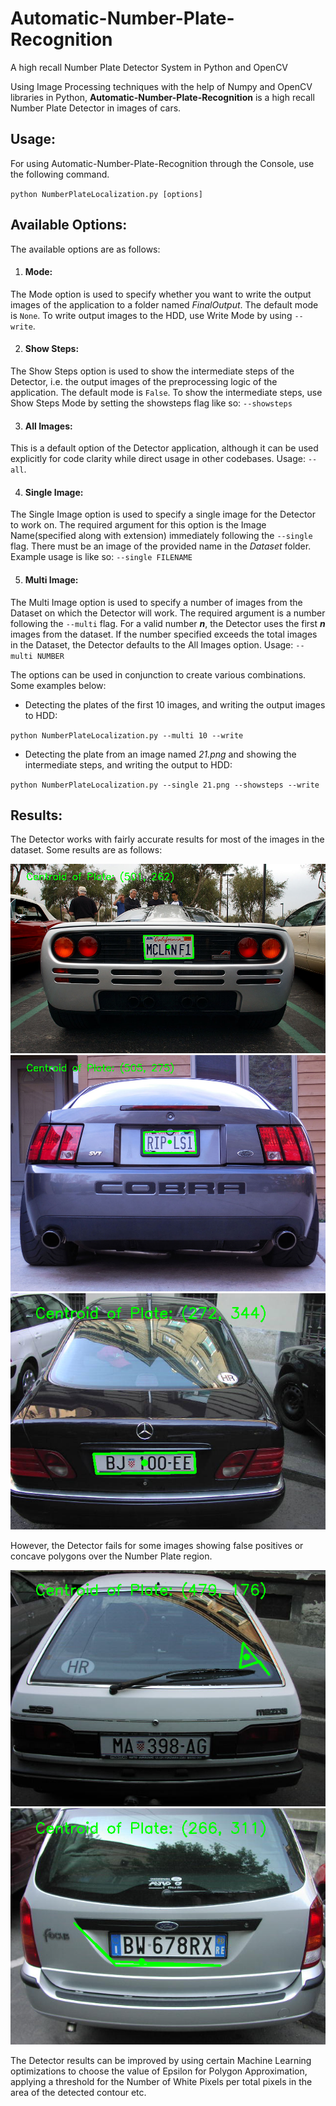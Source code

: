 # Automatic-Number-Plate-Recognition
A high recall Number Plate Detector System in Python and OpenCV

Using Image Processing techniques with the help of Numpy and OpenCV libraries in Python, **Automatic-Number-Plate-Recognition** is a high recall Number Plate Detector in images of cars.

## Usage:
For using Automatic-Number-Plate-Recognition through the Console, use the following command.


`python NumberPlateLocalization.py [options]`

## Available Options:
The available options are as follows:

1. #### Mode:
The Mode option is used to specify whether you want to write the output images of the application to a folder named *FinalOutput*. The default mode is `None`. To write output images to the HDD, use Write Mode by using `--write`.

2. #### Show Steps:
The Show Steps option is used to show the intermediate steps of the Detector, i.e. the output images of the preprocessing logic of the application. The default mode is `False`. To show the intermediate steps, use Show Steps Mode by setting the showsteps flag like so: `--showsteps`

3. #### All Images:
This is a default option of the Detector application, although it can be used explicitly for code clarity while direct usage in other codebases. Usage: `--all`.

4. #### Single Image:
The Single Image option is used to specify a single image for the Detector to work on. The required argument for this option is the Image Name(specified along with extension) immediately following the `--single` flag. There must be an image of the provided name in the *Dataset* folder. Example usage is like so: `--single FILENAME`

5. #### Multi Image:
The Multi Image option is used to specify a number of images from the Dataset on which the Detector will work. The required argument is a number following the `--multi` flag. For a valid number **_n_**, the Detector uses the first **_n_** images from the dataset. If the number specified exceeds the total images in the Dataset, the Detector defaults to the All Images option. Usage: `--multi NUMBER`

The options can be used in conjunction to create various combinations. Some examples below:

* Detecting the plates of the first 10 images, and writing the output images to HDD:

`python NumberPlateLocalization.py --multi 10 --write`

* Detecting the plate from an image named *_21.png_* and showing the intermediate steps, and writing the output to HDD:

`python NumberPlateLocalization.py --single 21.png --showsteps --write`

## Results:
The Detector works with fairly accurate results for most of the images in the dataset. Some results are as follows:

![Success Image 1](https://raw.githubusercontent.com/saketk21/NumberPlateLocalization/master/FinalOutput/1-detected.png)
![Success Image 2](https://raw.githubusercontent.com/saketk21/NumberPlateLocalization/master/FinalOutput/11-detected.png)
![Success Image 3](https://raw.githubusercontent.com/saketk21/NumberPlateLocalization/master/FinalOutput/12-detected.png)

However, the Detector fails for some images showing false positives or concave polygons over the Number Plate region.

![Failure Image 1](https://raw.githubusercontent.com/saketk21/NumberPlateLocalization/master/FinalOutput/9-detected.png)
![Failure Image 1](https://raw.githubusercontent.com/saketk21/NumberPlateLocalization/master/FinalOutput/18-detected.png)

The Detector results can be improved by using certain Machine Learning optimizations to choose the value of Epsilon for Polygon Approximation, applying a threshold for the Number of White Pixels per total pixels in the area of the detected contour etc.
